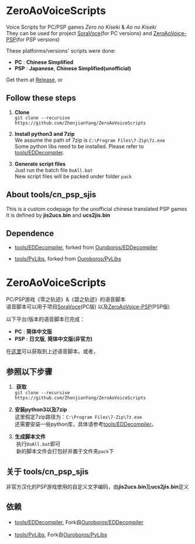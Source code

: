 # ZeroAoVoiceScripts
Voice Scripts for PC/PSP games *Zero no Kiseki* & *Ao no Kiseki*    
They can be used for project [SoraVoce](https://github.com/ZhenjianYang/SoraVoice)(for PC versions)
and [ZeroAoVoice-PSP](https://github.com/ZhenjianYang/ZeroAoVoice-PSP)(for PSP versions)

These platforms/versions' scripts were done:

- **PC** : **Chinese Simplified**   
- **PSP** : **Japanese**, **Chinese Simplified(unofficial)**   

Get them at [Release](https://github.com/ZhenjianYang/ZeroAoVoiceScripts/releases/latest), or   
## Follow these steps

1.  **Clone**   
  `git clone --recursive https://github.com/ZhenjianYang/ZeroAoVoiceScripts`
  
2.  **Install python3 and 7zip**   
  We assume the path of 7zip is `C:\Program Files\7-Zip\7z.exe`  
  Some python libs need to be installed. Please refer to [tools/EDDecompiler](https://github.com/ZhenjianYang/EDDecompiler).

3.  **Generate script files**   
  Just run the batch file `DoAll.bat`   
  New script files will be packed under folder `pack`

## About tools/cn_psp_sjis

This is a custom codepage for the unofficial chinese translated PSP games   
It is defined by **jis2ucs.bin** and **ucs2jis.bin**

## Dependence

- [tools/EDDecompiler](https://github.com/ZhenjianYang/EDDecompiler), forked from [Ouroboros/EDDecompiler](https://github.com/Ouroboros/EDDecompiler)   

- [tools/PyLibs](https://github.com/ZhenjianYang/PyLibs), forked from [Ouroboros/PyLibs](https://github.com/Ouroboros/PyLibs)   

# ZeroAoVoiceScripts
PC/PSP游戏《零之轨迹》&《碧之轨迹》的语音脚本    
语音脚本可以用于项目[SoraVoce](https://github.com/ZhenjianYang/SoraVoice)(PC版)
以及[ZeroAoVoice-PSP](https://github.com/ZhenjianYang/ZeroAoVoice-PSP)(PSP版)

以下平台/版本的语音脚本已完成：

- **PC** : **简体中文版**   
- **PSP** : **日文版**, **简体中文版(非官方)**   

在[这里](https://github.com/ZhenjianYang/ZeroAoVoiceScripts/releases/latest)可以获取到上述语音脚本。或者，   

## 参照以下步骤   

1.  **获取**   
  `git clone --recursive https://github.com/ZhenjianYang/ZeroAoVoiceScripts`
  
2.  **安装python3以及7zip**   
  这里假定7zip路径为：`C:\Program Files\7-Zip\7z.exe`   
  还需要安装一些python库，具体请参考[tools/EDDecompiler](https://github.com/ZhenjianYang/EDDecompiler)。

3.  **生成脚本文件**   
  执行`DoAll.bat`即可    
  新的脚本文件会打包好并置于文件夹`pack`下

## 关于 tools/cn_psp_sjis

非官方汉化的PSP游戏使用的自定义文字编码，由**jis2ucs.bin**及**ucs2jis.bin**定义

## 依赖

- [tools/EDDecompiler](https://github.com/ZhenjianYang/EDDecompiler), Fork自[Ouroboros/EDDecompiler](https://github.com/Ouroboros/EDDecompiler)   

- [tools/PyLibs](https://github.com/ZhenjianYang/PyLibs), Fork自[Ouroboros/PyLibs](https://github.com/Ouroboros/PyLibs) 
